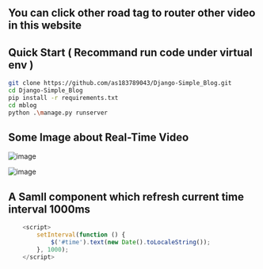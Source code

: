 ## You can click other road tag to router other video in this website 

## Quick Start  ( Recommand run code under virtual env )

```bash
git clone https://github.com/as183789043/Django-Simple_Blog.git
cd Django-Simple_Blog
pip install -r requirements.txt
cd mblog
python .\manage.py runserver
```


## Some Image about Real-Time Video
![image](https://github.com/as183789043/Django-real-time-road-images/assets/56618553/073046b6-1acb-4d23-9f75-1f5d03846c6e)

![image](https://github.com/as183789043/Django-real-time-road-images/assets/56618553/81b88f45-fd6f-460f-bbd5-ff71000bd3cc)



## A Samll component which refresh current time interval 1000ms 

```javascript
    <script>
        setInterval(function () {
            $('#time').text(new Date().toLocaleString());
        }, 1000);
    </script>
```
